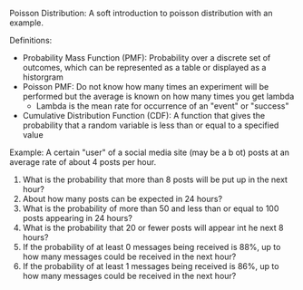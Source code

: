 Poisson Distribution: A soft introduction to poisson distribution with an example.

Definitions:
  - Probability Mass Function (PMF): Probability over a discrete set of outcomes, which can be represented as a table or displayed as a historgram
  - Poisson PMF: Do not know how many times an experiment will be performed but the average is known on how many times you get lambda
    - Lambda is the mean rate for occurrence of an "event" or "success"
  - Cumulative Distribution Function (CDF): A function that gives the probability that a random variable is less than or equal to a specified value

Example: A certain "user" of a social media site (may be a b ot) posts at an average rate of about 4 posts per hour.
  1. What is the probability that more than 8 posts will be put up in the next hour?
  2. About how many posts can be expected in 24 hours?
  3. What is the probability of more than 50 and less than or equal to 100 posts appearing in 24 hours?
  4. What is the probability that 20 or fewer posts will appear int he next 8 hours?
  5. If the probability of at least 0 messages being received is 88%, up to how many messages could be received in the next hour?
  6. If the probability of at least 1 messages being received is 86%, up to how many messages could be received in the next hour?
  

